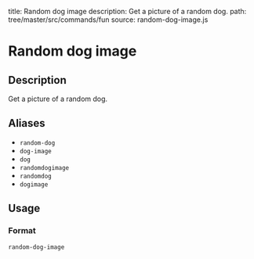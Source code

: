 title: Random dog image
description: Get a picture of a random dog.
path: tree/master/src/commands/fun
source: random-dog-image.js

# Random dog image

## Description

Get a picture of a random dog.

## Aliases

* `random-dog`
* `dog-image`
* `dog`
* `randomdogimage`
* `randomdog`
* `dogimage`

## Usage

### Format

`random-dog-image`
